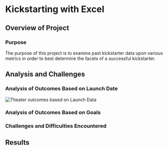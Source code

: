 # Kickstarting with Excel

## Overview of Project

### Purpose
The purpose of this project is to examine past kickstarter data upon various metrics in order to best determine the facets of a successful kickstarter.
## Analysis and Challenges

### Analysis of Outcomes Based on Launch Date
![Theater outcomes based on Launch Data](https://github.com/pmercado625/kickstarter-analysis/Theater_outcomes_vs_Launch.png)
### Analysis of Outcomes Based on Goals

### Challenges and Difficulties Encountered

## Results
